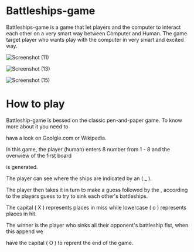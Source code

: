 # Battleships-game

Battleships-game is a game that let  players and the computer to interact each other on a very smart way between Computer and Human. The game target player who wants  play with the computer in very smart and excited way.

![Screenshot (11)](https://github.com/RodriguesIsrael/A-Battleships-game/assets/122437243/7150b75c-c6c1-40a6-927a-7639effc2ec9)

![Screenshot (13)](https://github.com/RodriguesIsrael/A-Battleships-game/assets/122437243/76d15ce2-66ed-48de-ad46-9405cf46dd13)

![Screenshot (15)](https://github.com/RodriguesIsrael/A-Battleships-game/assets/122437243/88002d45-2d0d-452d-bc1f-1aa69eaecae9)


# How to play

Battleship-game is bessed on the classic pen-and-paper game. To know more about it you need to

hava a look on Goolgle.com or Wikipedia.

In this game, the player (human) enters 8 number from 1 - 8 and the overwiew of the first board

is generated.

The player can see where the ships are indicated by an ( _ ).

The player then takes it in turn to make a guess followed by the , according to the players guess to try to sink each other's battleships.

The capital ( X ) represents places in miss while lowercase ( o ) represents places in hit.

The winner is the player who sinks all their opponent's  battleship fist, when this append we
 
have the capital ( O ) to reprent the end of the game.
